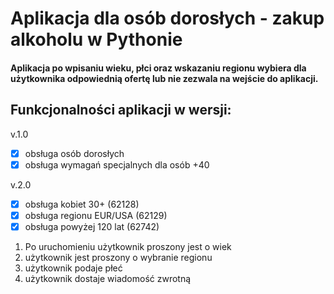 # Aplikacja dla osób dorosłych - zakup alkoholu w Pythonie

#### Aplikacja po wpisaniu wieku, płci oraz wskazaniu regionu wybiera dla użytkownika odpowiednią ofertę lub nie zezwala na wejście do aplikacji.

## Funkcjonalności aplikacji w wersji:

v.1.0
- [x] obsługa osób dorosłych
- [x] obsługa wymagań specjalnych dla osób +40

v.2.0
- [x] obsługa kobiet 30+ (62128)
- [x] obsługa regionu EUR/USA (62129)
- [x] obsługa powyżej 120 lat (62742)

1. Po uruchomieniu użytkownik proszony jest o wiek
2. użytkownik jest proszony o wybranie regionu
3. użytkownik podaje płeć
4. użytkownik dostaje wiadomość zwrotną
